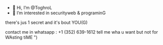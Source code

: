 - 👋 Hi, I’m @ToghroL
- 👀 I’m interested in securityweb & programinG
<!---sssssssssssssssssssss
ToghroL/ToghroL is a ✨ special ✨ repository because its `README.md` (this file) appears on your GitHub profile.
You can click the Preview link to take a look at your changes.
---> there's jus 1 secret and it's bout YOU(G)

contact me in whatsapp : +1 (352) 639-1612 
tell me wha u want but not for WAsting tiME ")

